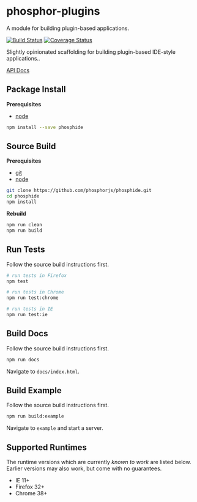 phosphor-plugins
==================
A module for building plugin-based applications.


[![Build Status](https://travis-ci.org/phosphorjs/phosphide.svg)](https://travis-ci.org/phosphorjs/phosphor-dockpanel?branch=master)
[![Coverage Status](https://coveralls.io/repos/phosphorjs/phosphide/badge.svg?branch=master&service=github)](https://coveralls.io/github/phosphorjs/phosphide?branch=master)

Slightly opinionated scaffolding for building plugin-based IDE-style applications..

[API Docs](http://phosphorjs.github.io/phosphide/api/)


Package Install
---------------

**Prerequisites**
- [node](http://nodejs.org/)

```bash
npm install --save phosphide
```


Source Build
------------

**Prerequisites**
- [git](http://git-scm.com/)
- [node](http://nodejs.org/)

```bash
git clone https://github.com/phosphorjs/phosphide.git
cd phosphide
npm install
```

**Rebuild**
```bash
npm run clean
npm run build
```


Run Tests
---------

Follow the source build instructions first.

```bash
# run tests in Firefox
npm test

# run tests in Chrome
npm run test:chrome

# run tests in IE
npm run test:ie
```


Build Docs
----------

Follow the source build instructions first.

```bash
npm run docs
```

Navigate to `docs/index.html`.


Build Example
-------------

Follow the source build instructions first.

```bash
npm run build:example
```

Navigate to `example` and start a server.


Supported Runtimes
------------------

The runtime versions which are currently *known to work* are listed below.
Earlier versions may also work, but come with no guarantees.

- IE 11+
- Firefox 32+
- Chrome 38+
